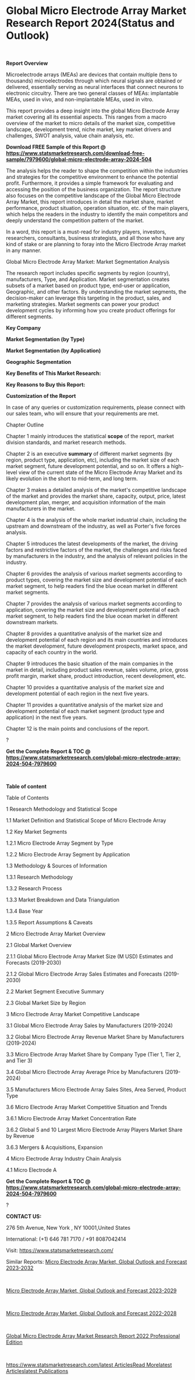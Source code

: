 <h1>Global Micro Electrode Array Market Research Report 2024(Status and Outlook)</h1><br/><p><strong>Report Overview</strong></p>
 
 
 
 <p>Microelectrode arrays (MEAs) are devices that contain multiple (tens to thousands) microelectrodes through which neural signals are obtained or delivered, essentially serving as neural interfaces that connect neurons to electronic circuitry. There are two general classes of MEAs: implantable MEAs, used in vivo, and non-implantable MEAs, used in vitro.</p>
 
 
 
 <p>This report provides a deep insight into the global Micro Electrode Array market covering all its essential aspects. This ranges from a macro overview of the market to micro details of the market size, competitive landscape, development trend, niche market, key market drivers and challenges, SWOT analysis, value chain analysis, etc.</p>
 
 
 
 <p><strong>Download FREE Sample of this Report @ <a href="https://www.statsmarketresearch.com/download-free-sample/7979600/global-micro-electrode-array-2024-504">https://www.statsmarketresearch.com/download-free-sample/7979600/global-micro-electrode-array-2024-504</a></strong></p>
 
 
 
 <p>The analysis helps the reader to shape the competition within the industries and strategies for the competitive environment to enhance the potential profit. Furthermore, it provides a simple framework for evaluating and accessing the position of the business organization. The report structure also focuses on the competitive landscape of the Global Micro Electrode Array Market, this report introduces in detail the market share, market performance, product situation, operation situation, etc. of the main players, which helps the readers in the industry to identify the main competitors and deeply understand the competition pattern of the market.</p>
 
 
 
 <p>In a word, this report is a must-read for industry players, investors, researchers, consultants, business strategists, and all those who have any kind of stake or are planning to foray into the Micro Electrode Array market in any manner.</p>
 
 
 
 <p>Global Micro Electrode Array Market: Market Segmentation Analysis</p>
 
 
 
 <p>The research report includes specific segments by region (country), manufacturers, Type, and Application. Market segmentation creates subsets of a market based on product type, end-user or application, Geographic, and other factors. By understanding the market segments, the decision-maker can leverage this targeting in the product, sales, and marketing strategies. Market segments can power your product development cycles by informing how you create product offerings for different segments.</p>
 
 
 
 <p><strong>Key Company</strong></p>
 
 
 
 <p><strong>Market Segmentation (by Type)</strong></p>
 
 
 
 <p><strong>Market Segmentation (<strong>by Application</strong>)</strong></p>
 
 
 
 <p><strong>Geographic Segmentation</strong></p>
 
 
 
 <p><strong>Key Benefits of This Market Research:</strong></p>
 
 
 
 <p><strong>Key <strong>Reasons to Buy</strong> this Report:</strong></p>
 
 
 
 <p><strong>Customization of the Report</strong></p>
 
 
 
 <p>In case of any queries or customization requirements, please connect with our sales team, who will ensure that your requirements are met.</p>
 
 
 
 <p>Chapter Outline</p>
 
 
 
 <p>Chapter 1 mainly introduces the statistical <strong>scope</strong> of the report, market division standards, and market research methods.</p>
 
 
 
 <p>Chapter 2 is an executive <strong>summary</strong> of different market segments (by region, product type, application, etc), including the market size of each market segment, future development potential, and so on. It offers a high-level view of the current state of the Micro Electrode Array Market and its likely evolution in the short to mid-term, and long term.</p>
 
 
 
 <p>Chapter 3 makes a detailed analysis of the market&#39;s competitive landscape of the market and provides the market share, capacity, output, price, latest development plan, merger, and acquisition information of the main manufacturers in the market.</p>
 
 
 
 <p>Chapter 4 is the analysis of the whole market industrial chain, including the upstream and downstream of the industry, as well as Porter&#39;s five forces analysis.</p>
 
 
 
 <p>Chapter 5 introduces the latest developments of the market, the driving factors and restrictive factors of the market, the challenges and risks faced by manufacturers in the industry, and the analysis of relevant policies in the industry.</p>
 
 
 
 <p>Chapter 6 provides the analysis of various market segments according to product types, covering the market size and development potential of each market segment, to help readers find the blue ocean market in different market segments.</p>
 
 
 
 <p>Chapter 7 provides the analysis of various market segments according to application, covering the market size and development potential of each market segment, to help readers find the blue ocean market in different downstream markets.</p>
 
 
 
 <p>Chapter 8 provides a quantitative analysis of the market size and development potential of each region and its main countries and introduces the market development, future development prospects, market space, and capacity of each country in the world.</p>
 
 
 
 <p>Chapter 9 introduces the basic situation of the main companies in the market in detail, including product sales revenue, sales volume, price, gross profit margin, market share, product introduction, recent development, etc.</p>
 
 
 
 <p>Chapter 10 provides a quantitative analysis of the market size and development potential of each region in the next five years.</p>
 
 
 
 <p>Chapter 11 provides a quantitative analysis of the market size and development potential of each market segment (product type and application) in the next five years.</p>
 
 
 
 <p>Chapter 12 is the main points and conclusions of the report.</p>
 
 
 
 <p>? </p>
 
 
 
 <div><b>Get the Complete Report & TOC @ <a href="https://www.statsmarketresearch.com/global-micro-electrode-array-2024-504-7979600">https://www.statsmarketresearch.com/global-micro-electrode-array-2024-504-7979600</a></b></div>
 
 
 
 <p><br />
 
 <b>Table of content</b></p>
 
 
 
 <p>Table of Contents<br />
 
 1 Research Methodology and Statistical Scope<br />
 
 1.1 Market Definition and Statistical Scope of Micro Electrode Array<br />
 
 1.2 Key Market Segments<br />
 
 1.2.1 Micro Electrode Array Segment by Type<br />
 
 1.2.2 Micro Electrode Array Segment by Application<br />
 
 1.3 Methodology & Sources of Information<br />
 
 1.3.1 Research Methodology<br />
 
 1.3.2 Research Process<br />
 
 1.3.3 Market Breakdown and Data Triangulation<br />
 
 1.3.4 Base Year<br />
 
 1.3.5 Report Assumptions & Caveats<br />
 
 2 Micro Electrode Array Market Overview<br />
 
 2.1 Global Market Overview<br />
 
 2.1.1 Global Micro Electrode Array Market Size (M USD) Estimates and Forecasts (2019-2030)<br />
 
 2.1.2 Global Micro Electrode Array Sales Estimates and Forecasts (2019-2030)<br />
 
 2.2 Market Segment Executive Summary<br />
 
 2.3 Global Market Size by Region<br />
 
 3 Micro Electrode Array Market Competitive Landscape<br />
 
 3.1 Global Micro Electrode Array Sales by Manufacturers (2019-2024)<br />
 
 3.2 Global Micro Electrode Array Revenue Market Share by Manufacturers (2019-2024)<br />
 
 3.3 Micro Electrode Array Market Share by Company Type (Tier 1, Tier 2, and Tier 3)<br />
 
 3.4 Global Micro Electrode Array Average Price by Manufacturers (2019-2024)<br />
 
 3.5 Manufacturers Micro Electrode Array Sales Sites, Area Served, Product Type<br />
 
 3.6 Micro Electrode Array Market Competitive Situation and Trends<br />
 
 3.6.1 Micro Electrode Array Market Concentration Rate<br />
 
 3.6.2 Global 5 and 10 Largest Micro Electrode Array Players Market Share by Revenue<br />
 
 3.6.3 Mergers & Acquisitions, Expansion<br />
 
 4 Micro Electrode Array Industry Chain Analysis<br />
 
 4.1 Micro Electrode A</p>
 
 
 
 <div><b>Get the Complete Report & TOC @ <a href="https://www.statsmarketresearch.com/global-micro-electrode-array-2024-504-7979600">https://www.statsmarketresearch.com/global-micro-electrode-array-2024-504-7979600</a></b></div>
 
 
 
 <p>? </p>
 
 
 
 <p><b>CONTACT US:</b><br />
 
 276 5th Avenue, New York , NY 10001,United States<br />
 
 International: (+1) 646 781 7170 / +91 8087042414<br />
 
 Visit: <a href="https://www.statsmarketresearch.com/">https://www.statsmarketresearch.com/</a><br />
 
 Similar Reports: <a href="https://www.statsmarketresearch.com/global-micro-electrode-array-2024-504-7979600">Micro Electrode Array Market, Global Outlook and Forecast 2023-2032</a><br />
 
 <br />
 
 <a href="https://www.statsmarketresearch.com/global-micro-electrode-array-2024-504-7979600">Micro Electrode Array Market, Global Outlook and Forecast 2023-2029</a><br />
 
 <br />
 
 <a href="https://www.statsmarketresearch.com/global-micro-electrode-array-2024-504-7979600">Micro Electrode Array Market, Global Outlook and Forecast 2022-2028</a><br />
 
 <br />
 
 <a href="https://www.statsmarketresearch.com/global-micro-electrode-array-2024-504-7979600">Global Micro Electrode Array Market Research Report 2022 Professional Edition</a><br />
 
 <br />
 
 <a href="https://gyeongbokgung.com">https://www.statsmarketresearch.com/</a><a href="https://hallyeomaritime.com">latest Articles</a><a href="https://jingwansa.com">Read More</a><a href="https://nguoiviet.jp/">latest Articles</a><a href="https://www.intelmarketresearch.com/">latest Publications</a></p>